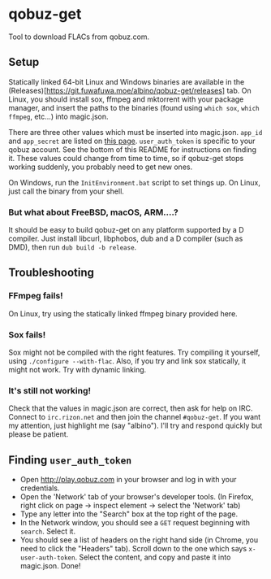 # qobuz-get

Tool to download FLACs from qobuz.com.

## Setup

Statically linked 64-bit Linux and Windows binaries are available in the (Releases)[https://git.fuwafuwa.moe/albino/qobuz-get/releases] tab. On Linux, you should install sox, ffmpeg and mktorrent with your package manager, and insert the paths to the binaries (found using `which sox`, `which ffmpeg`, etc...) into magic.json.

There are three other values which must be inserted into magic.json. `app_id` and `app_secret` are listed on [this page](http://shell.cyberia.is/~albino/qobuz-creds.html). `user_auth_token` is specific to your qobuz account. See the bottom of this README for instructions on finding it. These values could change from time to time, so if qobuz-get stops working suddenly, you probably need to get new ones.

On Windows, run the `InitEnvironment.bat` script to set things up. On Linux, just call the binary from your shell.

### But what about FreeBSD, macOS, ARM....?

It should be easy to build qobuz-get on any platform supported by a D compiler. Just install libcurl, libphobos, dub and a D compiler (such as DMD), then run `dub build -b release`.

## Troubleshooting

### FFmpeg fails!

On Linux, try using the statically linked ffmpeg binary provided here.

### Sox fails!

Sox might not be compiled with the right features. Try compiling it yourself, using `./configure --with-flac`. Also, if you try and link sox statically, it might not work. Try with dynamic linking.

### It's still not working!

Check that the values in magic.json are correct, then ask for help on IRC. Connect to `irc.rizon.net` and then join the channel `#qobuz-get`. If you want my attention, just highlight me (say "albino"). I'll try and respond quickly but please be patient.

## Finding `user_auth_token`

 * Open http://play.qobuz.com in your browser and log in with your credentials.
 * Open the 'Network' tab of your browser's developer tools. (In Firefox, right click on page -> inspect element -> select the 'Network' tab)
 * Type any letter into the "Search" box at the top right of the page.
 * In the Network window, you should see a `GET` request beginning with `search`. Select it.
 * You should see a list of headers on the right hand side (in Chrome, you need to click the "Headers" tab). Scroll down to the one which says `x-user-auth-token`. Select the content, and copy and paste it into magic.json. Done!
